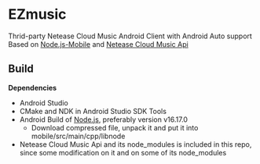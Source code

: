 # EZmusic
Thrid-party Netease Cloud Music Android Client with Android Auto support  
Based on [Node.js-Mobile](https://github.com/nodejs-mobile/nodejs-mobile) and [Netease Cloud Music Api](https://github.com/Binaryify/NeteaseCloudMusicApi)
## Build
**Dependencies**
- Android Studio
- CMake and NDK in Android Studio SDK Tools
- Android Build of [Node.js](https://github.com/nodejs-mobile/nodejs-mobile/releases), preferably version v16.17.0
  - Download compressed file, unpack it and put it into mobile/src/main/cpp/libnode
- Netease Cloud Music Api and its node_modules is included in this repo, since some modification on it and on some of its node_modules
